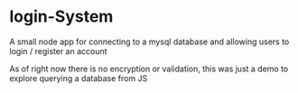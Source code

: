 # login-System
A small node app for connecting to a mysql database and allowing users to login / register an account

As of right now there is no encryption or validation, this was just a demo to explore querying a database from JS
